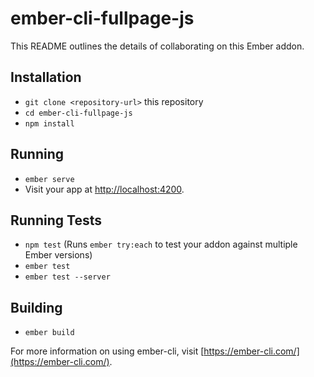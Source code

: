 # ember-cli-fullpage-js

This README outlines the details of collaborating on this Ember addon.

## Installation

* `git clone <repository-url>` this repository
* `cd ember-cli-fullpage-js`
* `npm install`

## Running

* `ember serve`
* Visit your app at [http://localhost:4200](http://localhost:4200).

## Running Tests

* `npm test` (Runs `ember try:each` to test your addon against multiple Ember versions)
* `ember test`
* `ember test --server`

## Building

* `ember build`

For more information on using ember-cli, visit [https://ember-cli.com/](https://ember-cli.com/).
